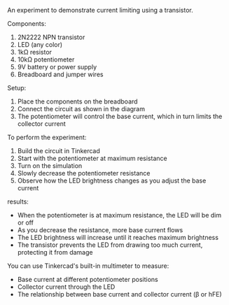 An experiment to demonstrate current limiting using a transistor.

Components:

1. 2N2222 NPN transistor
2. LED (any color)
3. 1kΩ resistor
4. 10kΩ potentiometer
5. 9V battery or power supply
6. Breadboard and jumper wires

Setup:

1. Place the components on the breadboard
2. Connect the circuit as shown in the diagram
3. The potentiometer will control the base current, which in turn limits the collector current

To perform the experiment:

1. Build the circuit in Tinkercad
2. Start with the potentiometer at maximum resistance
3. Turn on the simulation
4. Slowly decrease the potentiometer resistance
5. Observe how the LED brightness changes as you adjust the base current

results:

- When the potentiometer is at maximum resistance, the LED will be dim or off
- As you decrease the resistance, more base current flows
- The LED brightness will increase until it reaches maximum brightness
- The transistor prevents the LED from drawing too much current, protecting it from damage

You can use Tinkercad's built-in multimeter to measure:

- Base current at different potentiometer positions
- Collector current through the LED
- The relationship between base current and collector current (β or hFE)
